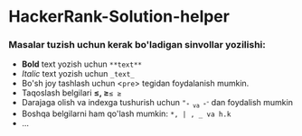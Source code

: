 # HackerRank-Solution-helper
### Masalar tuzish uchun kerak bo'ladigan sinvollar yozilishi:
<ul>
  <li> <b>Bold</b> text yozish uchun  <code>**text**</code> </li>
  <li> <i>Italic</i> text yozish uchun <code>_text_</code> </li>
  <li> Bo'sh joy tashlash uchun <<code>pre</code>> tegidan foydalanish mumkin.</li>
  <li> Taqoslash belgilari <b>≤, ≥</b><code>&le; &ge;</code></li>
  <li> Darajaga olish va indexga tushurish uchun <code>"<sub>" va "<sup>"</code> dan foydalish mumkin</li>
  <li> Boshqa belgilarni ham qo'lash mumkin: <code>*, | , _ va h.k</code></li>
  <li>...</li>
</ul>
